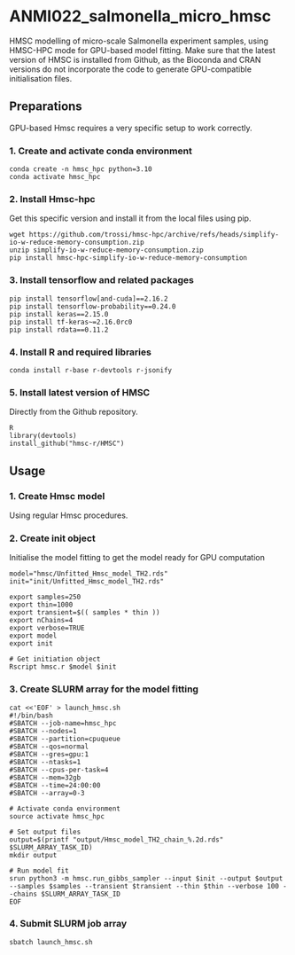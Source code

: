 # ANMI022_salmonella_micro_hmsc

HMSC modelling of micro-scale Salmonella experiment samples, using HMSC-HPC mode for GPU-based model fitting. Make sure that the latest version of HMSC is installed from Github, as the Bioconda and CRAN versions do not incorporate the code to generate GPU-compatible initialisation files.

## Preparations

GPU-based Hmsc requires a very specific setup to work correctly.

### 1. Create and activate conda environment

```
conda create -n hmsc_hpc python=3.10
conda activate hmsc_hpc
```

### 2. Install Hmsc-hpc

Get this specific version and install it from the local files using pip.

```
wget https://github.com/trossi/hmsc-hpc/archive/refs/heads/simplify-io-w-reduce-memory-consumption.zip
unzip simplify-io-w-reduce-memory-consumption.zip
pip install hmsc-hpc-simplify-io-w-reduce-memory-consumption
```

### 3. Install tensorflow and related packages

```
pip install tensorflow[and-cuda]==2.16.2
pip install tensorflow-probability==0.24.0
pip install keras==2.15.0
pip install tf-keras~=2.16.0rc0
pip install rdata==0.11.2
```

### 4. Install R and required libraries

```
conda install r-base r-devtools r-jsonify
```

### 5. Install latest version of HMSC

Directly from the Github repository.

```
R
library(devtools)
install_github("hmsc-r/HMSC")
```

## Usage

### 1. Create Hmsc model

Using regular Hmsc procedures.

### 2. Create init object

Initialise the model fitting to get the model ready for GPU computation

```
model="hmsc/Unfitted_Hmsc_model_TH2.rds"
init="init/Unfitted_Hmsc_model_TH2.rds"

export samples=250
export thin=1000
export transient=$(( samples * thin ))
export nChains=4
export verbose=TRUE
export model
export init

# Get initiation object
Rscript hmsc.r $model $init
```

### 3. Create SLURM array for the model fitting

```
cat <<'EOF' > launch_hmsc.sh
#!/bin/bash
#SBATCH --job-name=hmsc_hpc
#SBATCH --nodes=1
#SBATCH --partition=cpuqueue
#SBATCH --qos=normal
#SBATCH --gres=gpu:1
#SBATCH --ntasks=1
#SBATCH --cpus-per-task=4
#SBATCH --mem=32gb
#SBATCH --time=24:00:00
#SBATCH --array=0-3

# Activate conda environment
source activate hmsc_hpc

# Set output files
output=$(printf "output/Hmsc_model_TH2_chain_%.2d.rds" $SLURM_ARRAY_TASK_ID)
mkdir output

# Run model fit
srun python3 -m hmsc.run_gibbs_sampler --input $init --output $output --samples $samples --transient $transient --thin $thin --verbose 100 --chains $SLURM_ARRAY_TASK_ID
EOF
```

### 4. Submit SLURM job array

```
sbatch launch_hmsc.sh
```
